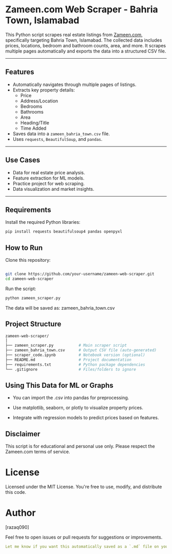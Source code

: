 #  Zameen.com Web Scraper - Bahria Town, Islamabad

This Python script scrapes real estate listings from [Zameen.com](https://www.zameen.com), specifically targeting Bahria Town, Islamabad. The collected data includes prices, locations, bedroom and bathroom counts, area, and more. It scrapes multiple pages automatically and exports the data into a structured CSV file.

---

##  Features

- Automatically navigates through multiple pages of listings.
- Extracts key property details:
  - Price
  - Address/Location
  - Bedrooms
  - Bathrooms
  - Area
  - Heading/Title
  - Time Added
- Saves data into a `zameen_bahria_town.csv` file.
- Uses `requests`, `BeautifulSoup`, and `pandas`.

---

##  Use Cases

- Data for real estate price analysis.
- Feature extraction for ML models.
- Practice project for web scraping.
- Data visualization and market insights.

---


##  Requirements

Install the required Python libraries:

```bash
pip install requests beautifulsoup4 pandas openpyxl
```

## How to Run
Clone this repository:

```bash

git clone https://github.com/your-username/zameen-web-scraper.git
cd zameen-web-scraper
```
Run the script:

```bash
python zameen_scraper.py
```
The data will be saved as:
zameen_bahria_town.csv

## Project Structure
```graphql
zameen-web-scraper/
│
├── zameen_scraper.py           # Main scraper script
├── zameen_bahria_town.csv      # Output CSV file (auto-generated)
├── scraper_code.ipynb          # Notebook version (optional)
├── README.md                   # Project documentation
├── requirements.txt            # Python package dependencies
└── .gitignore                  # Files/folders to ignore
```

## Using This Data for ML or Graphs
- You can import the .csv into pandas for preprocessing.

- Use matplotlib, seaborn, or plotly to visualize property prices.

- Integrate with regression models to predict prices based on features.

## Disclaimer
This script is for educational and personal use only. Please respect the Zameen.com terms of service.

# License
Licensed under the MIT License. You're free to use, modify, and distribute this code.

# Author
[razaq090]

Feel free to open issues or pull requests for suggestions or improvements.

```yaml
Let me know if you want this automatically saved as a `.md` file on your system.
```

